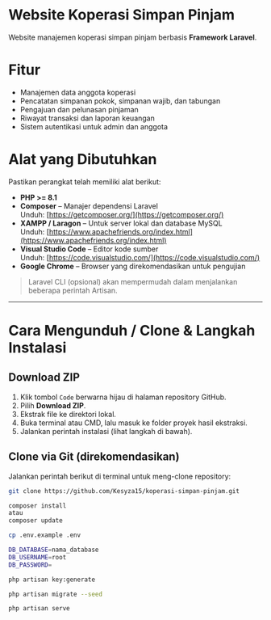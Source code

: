 # Website Koperasi Simpan Pinjam
Website manajemen koperasi simpan pinjam berbasis **Framework Laravel**.

# Fitur
- Manajemen data anggota koperasi
- Pencatatan simpanan pokok, simpanan wajib, dan tabungan
- Pengajuan dan pelunasan pinjaman
- Riwayat transaksi dan laporan keuangan
- Sistem autentikasi untuk admin dan anggota

# Alat yang Dibutuhkan
Pastikan perangkat telah memiliki alat berikut:
- **PHP >= 8.1**
- **Composer** – Manajer dependensi Laravel  
  Unduh: [https://getcomposer.org/](https://getcomposer.org/)
- **XAMPP / Laragon** – Untuk server lokal dan database MySQL  
  Unduh: [https://www.apachefriends.org/index.html](https://www.apachefriends.org/index.html)
- **Visual Studio Code** – Editor kode sumber  
  Unduh: [https://code.visualstudio.com/](https://code.visualstudio.com/)
- **Google Chrome** – Browser yang direkomendasikan untuk pengujian
> Laravel CLI (opsional) akan mempermudah dalam menjalankan beberapa perintah Artisan.

---
# Cara Mengunduh / Clone & Langkah Instalasi
## Download ZIP
1. Klik tombol `Code` berwarna hijau di halaman repository GitHub.
2. Pilih **Download ZIP**.
3. Ekstrak file ke direktori lokal.
4. Buka terminal atau CMD, lalu masuk ke folder proyek hasil ekstraksi.
5. Jalankan perintah instalasi (lihat langkah di bawah).

## Clone via Git (direkomendasikan)
Jalankan perintah berikut di terminal untuk meng-clone repository:

```bash
git clone https://github.com/Kesyza15/koperasi-simpan-pinjam.git

composer install
atau 
composer update

cp .env.example .env

DB_DATABASE=nama_database
DB_USERNAME=root
DB_PASSWORD=

php artisan key:generate

php artisan migrate --seed

php artisan serve
